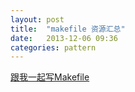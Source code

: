 ```yaml
---
layout: post
title:  "makefile 资源汇总"
date:   2013-12-06 09:36
categories: pattern
---
```


[跟我一起写Makefile](http://blog.csdn.net/haoel/article/details/2886)